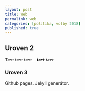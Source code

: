 ```yaml
---
layout: post
title: Web
permalink: web
categories: [politika, volby 2018]
published: true
---
```


## Uroven 2
Text text text... **text** _text_

### Uroven 3

Github pages. Jekyll generátor.
